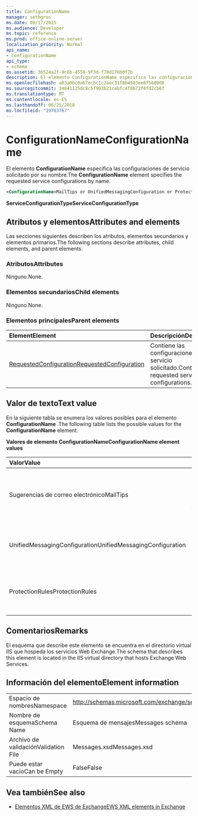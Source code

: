 ```yaml
---
title: ConfigurationName
manager: sethgros
ms.date: 09/17/2015
ms.audience: Developer
ms.topic: reference
ms.prod: office-online-server
localization_priority: Normal
api_name:
- ConfigurationName
api_type:
- schema
ms.assetid: 3b524a2f-9c6b-4550-9f3d-f78d176b0f7b
description: El elemento ConfigurationName especifica las configuraciones de servicio solicitado por su nombre.
ms.openlocfilehash: a03a0bc0ab7ecbc1c2aec31f864503ee0f560908
ms.sourcegitcommit: 34041125dc8c5f993b21cebfc4f8b72f0fd2cb6f
ms.translationtype: MT
ms.contentlocale: es-ES
ms.lasthandoff: 06/25/2018
ms.locfileid: "19763767"
---
```

# <a name="configurationname"></a><span data-ttu-id="01ae8-103">ConfigurationName</span><span class="sxs-lookup"><span data-stu-id="01ae8-103">ConfigurationName</span></span>

<span data-ttu-id="01ae8-104">El elemento **ConfigurationName** especifica las configuraciones de servicio solicitado por su nombre.</span><span class="sxs-lookup"><span data-stu-id="01ae8-104">The **ConfigurationName** element specifies the requested service configurations by name.</span></span> 
  
```xml
<ConfigurationName>MailTips or UnifiedMessagingConfiguration or ProtectionRules</ConfigurationName>
```

 <span data-ttu-id="01ae8-105">**ServiceConfigurationType**</span><span class="sxs-lookup"><span data-stu-id="01ae8-105">**ServiceConfigurationType**</span></span>
## <a name="attributes-and-elements"></a><span data-ttu-id="01ae8-106">Atributos y elementos</span><span class="sxs-lookup"><span data-stu-id="01ae8-106">Attributes and elements</span></span>

<span data-ttu-id="01ae8-107">Las secciones siguientes describen los atributos, elementos secundarios y elementos primarios.</span><span class="sxs-lookup"><span data-stu-id="01ae8-107">The following sections describe attributes, child elements, and parent elements.</span></span>
  
### <a name="attributes"></a><span data-ttu-id="01ae8-108">Atributos</span><span class="sxs-lookup"><span data-stu-id="01ae8-108">Attributes</span></span>

<span data-ttu-id="01ae8-109">Ninguno.</span><span class="sxs-lookup"><span data-stu-id="01ae8-109">None.</span></span>
  
### <a name="child-elements"></a><span data-ttu-id="01ae8-110">Elementos secundarios</span><span class="sxs-lookup"><span data-stu-id="01ae8-110">Child elements</span></span>

<span data-ttu-id="01ae8-111">Ninguno.</span><span class="sxs-lookup"><span data-stu-id="01ae8-111">None.</span></span>
  
### <a name="parent-elements"></a><span data-ttu-id="01ae8-112">Elementos principales</span><span class="sxs-lookup"><span data-stu-id="01ae8-112">Parent elements</span></span>

|<span data-ttu-id="01ae8-113">**Element**</span><span class="sxs-lookup"><span data-stu-id="01ae8-113">**Element**</span></span>|<span data-ttu-id="01ae8-114">**Descripción**</span><span class="sxs-lookup"><span data-stu-id="01ae8-114">**Description**</span></span>|
|:-----|:-----|
|[<span data-ttu-id="01ae8-115">RequestedConfiguration</span><span class="sxs-lookup"><span data-stu-id="01ae8-115">RequestedConfiguration</span></span>](requestedconfiguration.md) <br/> |<span data-ttu-id="01ae8-116">Contiene las configuraciones del servicio solicitado.</span><span class="sxs-lookup"><span data-stu-id="01ae8-116">Contains the requested service configurations.</span></span>  <br/> |
   
## <a name="text-value"></a><span data-ttu-id="01ae8-117">Valor de texto</span><span class="sxs-lookup"><span data-stu-id="01ae8-117">Text value</span></span>

<span data-ttu-id="01ae8-118">En la siguiente tabla se enumera los valores posibles para el elemento **ConfigurationName** .</span><span class="sxs-lookup"><span data-stu-id="01ae8-118">The following table lists the possible values for the **ConfigurationName** element.</span></span> 
  
<span data-ttu-id="01ae8-119">**Valores de elemento ConfigurationName**</span><span class="sxs-lookup"><span data-stu-id="01ae8-119">**ConfigurationName element values**</span></span>

|<span data-ttu-id="01ae8-120">**Valor**</span><span class="sxs-lookup"><span data-stu-id="01ae8-120">**Value**</span></span>|<span data-ttu-id="01ae8-121">**Descripción**</span><span class="sxs-lookup"><span data-stu-id="01ae8-121">**Description**</span></span>|
|:-----|:-----|
|<span data-ttu-id="01ae8-122">Sugerencias de correo electrónico</span><span class="sxs-lookup"><span data-stu-id="01ae8-122">MailTips</span></span>  <br/> |<span data-ttu-id="01ae8-123">Identifica la configuración del servicio de sugerencias de correo electrónico.</span><span class="sxs-lookup"><span data-stu-id="01ae8-123">Identifies the MailTips service configuration.</span></span>  <br/> |
|<span data-ttu-id="01ae8-124">UnifiedMessagingConfiguration</span><span class="sxs-lookup"><span data-stu-id="01ae8-124">UnifiedMessagingConfiguration</span></span>  <br/> |<span data-ttu-id="01ae8-125">Identifica la configuración del servicio de mensajería unificada.</span><span class="sxs-lookup"><span data-stu-id="01ae8-125">Identifies the Unified Messaging service configuration.</span></span>  <br/> |
|<span data-ttu-id="01ae8-126">ProtectionRules</span><span class="sxs-lookup"><span data-stu-id="01ae8-126">ProtectionRules</span></span>  <br/> |<span data-ttu-id="01ae8-127">Identifica la configuración del servicio de las reglas de protección.</span><span class="sxs-lookup"><span data-stu-id="01ae8-127">Identifies the Protection Rules service configuration.</span></span>  <br/> |
   
## <a name="remarks"></a><span data-ttu-id="01ae8-128">Comentarios</span><span class="sxs-lookup"><span data-stu-id="01ae8-128">Remarks</span></span>

<span data-ttu-id="01ae8-129">El esquema que describe este elemento se encuentra en el directorio virtual IIS que hospeda los servicios Web Exchange.</span><span class="sxs-lookup"><span data-stu-id="01ae8-129">The schema that describes this element is located in the IIS virtual directory that hosts Exchange Web Services.</span></span>
  
## <a name="element-information"></a><span data-ttu-id="01ae8-130">Información del elemento</span><span class="sxs-lookup"><span data-stu-id="01ae8-130">Element information</span></span>

|||
|:-----|:-----|
|<span data-ttu-id="01ae8-131">Espacio de nombres</span><span class="sxs-lookup"><span data-stu-id="01ae8-131">Namespace</span></span>  <br/> |http://schemas.microsoft.com/exchange/services/2006/messages  <br/> |
|<span data-ttu-id="01ae8-132">Nombre de esquema</span><span class="sxs-lookup"><span data-stu-id="01ae8-132">Schema Name</span></span>  <br/> |<span data-ttu-id="01ae8-133">Esquema de mensajes</span><span class="sxs-lookup"><span data-stu-id="01ae8-133">Messages schema</span></span>  <br/> |
|<span data-ttu-id="01ae8-134">Archivo de validación</span><span class="sxs-lookup"><span data-stu-id="01ae8-134">Validation File</span></span>  <br/> |<span data-ttu-id="01ae8-135">Messages.xsd</span><span class="sxs-lookup"><span data-stu-id="01ae8-135">Messages.xsd</span></span>  <br/> |
|<span data-ttu-id="01ae8-136">Puede estar vacío</span><span class="sxs-lookup"><span data-stu-id="01ae8-136">Can be Empty</span></span>  <br/> |<span data-ttu-id="01ae8-137">False</span><span class="sxs-lookup"><span data-stu-id="01ae8-137">False</span></span>  <br/> |
   
## <a name="see-also"></a><span data-ttu-id="01ae8-138">Vea también</span><span class="sxs-lookup"><span data-stu-id="01ae8-138">See also</span></span>



- [<span data-ttu-id="01ae8-139">Elementos XML de EWS de Exchange</span><span class="sxs-lookup"><span data-stu-id="01ae8-139">EWS XML elements in Exchange</span></span>](ews-xml-elements-in-exchange.md)

